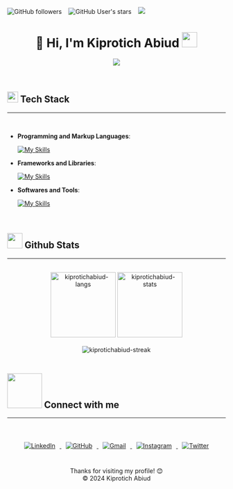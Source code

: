 <img alt="GitHub followers" src="https://img.shields.io/github/followers/kiprotichabiud?style=social"> &nbsp;&nbsp; 
<img alt="GitHub User's stars" src="https://img.shields.io/github/stars/kiprotichabiud?style=social"> &nbsp;&nbsp; 
<img src="https://visitor-badge.laobi.icu/badge?page_id=kiprotichabiud" />

<h1 align="center">👋 Hi, I'm Kiprotich Abiud <img src="https://media.giphy.com/media/TEnXkcsHrP4YedChhA/giphy.gif" width="35"></h1>

<p align="center">
<a href="https://github.com/kiprotichabiud">
    <img src="https://readme-typing-svg.herokuapp.com/?lines=Frontend%20Developer;Backend%20Developer;Full%20Stack%20Developer&font=Poppins&center=true&width=650&height=120&color=58a6ff&vCenter=true&size=45">
</a>

</p>

<br>

## <img src="https://media2.giphy.com/media/QssGEmpkyEOhBCb7e1/giphy.gif?cid=ecf05e47a0n3gi1bfqntqmob8g9aid1oyj2wr3ds3mg700bl&rid=giphy.gif" width="25"> <b>Tech Stack</b>

---

<br>

<p align="center">

- **Programming and Markup Languages**:

  [![My Skills](https://skillicons.dev/icons?i=js,html,css,python)](https://skillicons.dev)

- **Frameworks and Libraries**:

  [![My Skills](https://skillicons.dev/icons?i=react,postgres,flask)](https://skillicons.dev)

- **Softwares and Tools**:

  [![My Skills](https://skillicons.dev/icons?i=bash,discord,figma,git,github,postman,vscode)](https://skillicons.dev)

<br>
</p>

## <img src="https://media.giphy.com/media/iY8CRBdQXODJSCERIr/giphy.gif" width="35"> <b>Github Stats</b>

---

<br>

<div align="center">
  <img height="150em" src="https://github-readme-stats.vercel.app/api?username=kiprotichabiud&theme=default&show_icons=true&hide_border=true&count_private=true" alt="kiprotichabiud-langs"/>
  <img height="150em" src="https://github-readme-stats.vercel.app/api/top-langs/?username=kiprotichabiud&theme=default&show_icons=true&hide_border=true&layout=compact)" alt="kiprotichabiud-stats"/>
</div>

<br>

<div align="center">
  <img src="https://streak-stats.demolab.com?user=kiprotichabiud&theme=default&hide_border=true)" alt="kiprotichabiud-streak"/>
</div>

<br>

## <img src="https://raw.githubusercontent.com/ShahriarShafin/ShahriarShafin/main/Assets/handshake.gif" width="80"> <b>Connect with me</b>

---

<br>

<p align="center">
  <div align="center" class="icons-social">
    <a target="_blank" href="https://www.linkedin.com/in/kiprotich-abiud/">
      <img src="https://img.icons8.com/fluency/48/null/linkedin-circled.png" alt="LinkedIn" style="margin: 10px;">
    </a>
    <a target="_blank" href="https://github.com/kiprotichabiud">
      <img src="https://img.icons8.com/fluency/48/null/github.png" alt="GitHub" style="margin: 10px;">
    </a>
    <a target="_blank" href="mailto:abiudlang@gmail.com">
      <img src="https://img.icons8.com/fluency/48/null/gmail.png" alt="Gmail" style="margin: 10px;">
    </a>
    <a target="_blank" href="https://www.instagram.com/abiud_kiprotich/">
      <img src="https://img.icons8.com/fluency/48/null/instagram-new.png" alt="Instagram" style="margin: 10px;">
    </a>
    <a target="_blank" href="https://twitter.com/kiprotichabiud">
      <img src="https://img.icons8.com/fluency/48/null/twitter.png" alt="Twitter" style="margin: 10px;">
    </a>
  </div>
</p>

<br>

<div align="center">
  Thanks for visiting my profile! 😊<br/>
  &copy; 2024 Kiprotich Abiud
</div>

